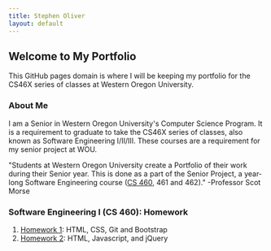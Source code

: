 ```yaml
---
title: Stephen Oliver
layout: default
---
```

## Welcome to My Portfolio

This GitHub pages domain is where I will be keeping my portfolio for the CS46X series of classes at Western
Oregon University.

### About Me

I am a Senior in Western Oregon University's Computer Science Program. It is a requirement to graduate to take the CS46X series of classes, also known as Software Engineering I/II/III. These courses are a requirement for my senior project at WOU.

"Students at Western Oregon University create a Portfolio of their work during their Senior year.  This is done as a part of the Senior Project, a year-long Software Engineering course ([CS 460](http://www.wou.edu/~morses/classes/cs46x/index.html), 461 and 462)." -Professor Scot Morse

### Software Engineering I (CS 460): Homework

1. [Homework 1](CS460/HW1/index.md): HTML, CSS, Git and Bootstrap
2. [Homework 2](CS460/HW2/index.md): HTML, Javascript, and jQuery
